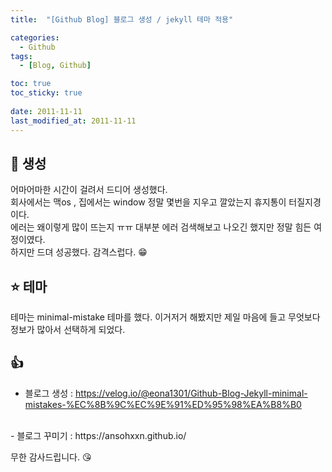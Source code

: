 ```yaml
---
title:  "[Github Blog] 블로그 생성 / jekyll 테마 적용"

categories:
  - Github
tags:
  - [Blog, Github]

toc: true
toc_sticky: true
 
date: 2011-11-11
last_modified_at: 2011-11-11
---
```


## :clap: 생성

어마어마한 시간이 걸려서 드디어 생성했다. <br>
회사에서는 맥os , 집에서는 window 정말 몇번을 지우고 깔았는지 휴지통이 터질지경이다.<br>
에러는 왜이렇게 많이 뜨는지 ㅠㅠ 대부분 에러 검색해보고 나오긴 했지만 정말 힘든 여정이였다. <br>
하지만 드뎌 성공했다. 감격스럽다. :grin:

## :star: 테마

테마는 minimal-mistake 테마를 했다. 이거저거 해봤지만 제일 마음에 들고 무엇보다 정보가 많아서 선택하게 되었다.<br>

## :thumbsup:
- 블로그 생성 : https://velog.io/@eona1301/Github-Blog-Jekyll-minimal-mistakes-%EC%8B%9C%EC%9E%91%ED%95%98%EA%B8%B0
<br>
- 블로그 꾸미기 : 
https://ansohxxn.github.io/

무한 감사드립니다. :kissing_heart: